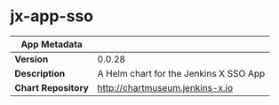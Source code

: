 # jx-app-sso

|App Metadata||
|---|---|
| **Version** | 0.0.28 |
| **Description** | A Helm chart for the Jenkins X SSO App |
| **Chart Repository** | http://chartmuseum.jenkins-x.io |
